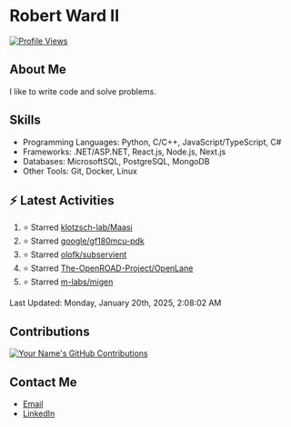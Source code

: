 
# Robert Ward II

[![Profile Views](https://komarev.com/ghpvc/?username=Robert-W-Ward)](https://github.com/Robert-W-Ward)

## About Me
I like to write code and solve problems.

## Skills
- Programming Languages: Python, C/C++, JavaScript/TypeScript, C#
- Frameworks: .NET/ASP.NET, React.js, Node.js, Next.js
- Databases: MicrosoftSQL, PostgreSQL, MongoDB
- Other Tools: Git, Docker, Linux

## :zap: Latest Activities
<!--RECENT_ACTIVITY:start-->
1. ⭐ Starred [klotzsch-lab/Maasi](https://github.com/klotzsch-lab/Maasi)
2. ⭐ Starred [google/gf180mcu-pdk](https://github.com/google/gf180mcu-pdk)
3. ⭐ Starred [olofk/subservient](https://github.com/olofk/subservient)
4. ⭐ Starred [The-OpenROAD-Project/OpenLane](https://github.com/The-OpenROAD-Project/OpenLane)
5. ⭐ Starred [m-labs/migen](https://github.com/m-labs/migen)
<!--RECENT_ACTIVITY:end-->

<!--RECENT_ACTIVITY:last_update-->
Last Updated: Monday, January 20th, 2025, 2:08:02 AM
<!--RECENT_ACTIVITY:last_update_end-->

<!--END_SECTIN:activity-->
## Contributions
[![Your Name's GitHub Contributions](https://github-readme-streak-stats.herokuapp.com/?user=Robert-W-Ward&theme=radical)](https://github.com/your-username)

## Contact Me
- [Email](mailto:robertwesleyward2019@gmail.com)
- [LinkedIn](https://linkedin.com/in/https://www.linkedin.com/in/robert-ward-ii/)
